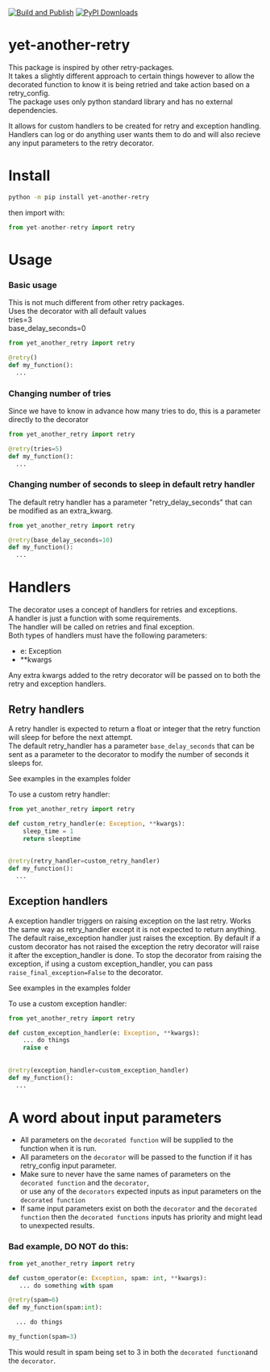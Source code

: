 [![Build and Publish](https://github.com/MazrimT/yet-another-retry/actions/workflows/build-and-publish.yml/badge.svg)](https://github.com/MazrimT/yet-another-retry/actions/workflows/build-and-publish.yml) 
[![PyPI Downloads](https://static.pepy.tech/personalized-badge/yet-another-retry?period=total&units=INTERNATIONAL_SYSTEM&left_color=BLACK&right_color=GREEN&left_text=downloads)](https://pepy.tech/projects/yet-another-retry)
# yet-another-retry
This package is inspired by other retry-packages.  
It takes a slightly different approach to certain things however to allow the decorated function to know it is being retried and take action based on a retry_config.    
The package uses only python standard library and has no external dependencies.  
  
It allows for custom handlers to be created for retry and exception handling.  
Handlers can log or do anything user wants them to do and will also recieve any input parameters to the retry decorator.

# Install
```bash
python -m pip install yet-another-retry
```
then import with:
```python
from yet-another-retry import retry
```

# Usage
### Basic usage
This is not much different from other retry packages.  
Uses the decorator with all default values  
tries=3  
base_delay_seconds=0  

```python
from yet_another_retry import retry

@retry()
def my_function():
  ...

```
### Changing number of tries
Since we have to know in advance how many tries to do, this is a parameter directly to the decorator
```python
from yet_another_retry import retry

@retry(tries=5)
def my_function():
  ...
```

### Changing number of seconds to sleep in default retry handler 
The default retry handler has a parameter "retry_delay_seconds" that can be modified as an extra_kwarg.

```python
from yet_another_retry import retry

@retry(base_delay_seconds=10)
def my_function():
  ...

```

# Handlers
The decorator uses a concept of handlers for retries and exceptions.  
A handler is just a function with some requirements.  
The handler will be called on retries and final exception.  
Both types of handlers must have the following parameters:
- e: Exception
- **kwargs

Any extra kwargs added to the retry decorator will be passed on to both  the retry and exception handlers.


## Retry handlers
A retry handler is expected to return a float or integer that the retry function will sleep for before the next attempt.  
The default retry_handler has a parameter `base_delay_seconds` that can be sent as a parameter to the decorator to modify the number of seconds it sleeps for.

See examples in the examples folder

To use a custom retry handler:
```python
from yet_another_retry import retry

def custom_retry_handler(e: Exception, **kwargs):
    sleep_time = 1
    return sleeptime
    
    
@retry(retry_handler=custom_retry_handler)
def my_function():
  ...

```

## Exception handlers
A exception handler triggers on raising exception on the last retry.
Works the same way as retry_handler except it is not expected to return anything.
The default raise_exception handler just raises the exception.
By default if a custom decorator has not raised the exception the retry decorator will raise it after the exception_handler is done.
To stop the decorator from raising the exception, if using a custom exception_handler, you can pass `raise_final_exception=False` to the decorator.

See examples in the examples folder

To use a custom exception handler:
```python
from yet_another_retry import retry

def custom_exception_handler(e: Exception, **kwargs):
    ... do things 
    raise e
    
    
@retry(exception_handler=custom_exception_handler)
def my_function():
  ...

```

# A word about input parameters

* All parameters on the `decorated function` will be supplied to the function when it is run.
* All parameters on the `decorator` will be passed to the function if it has retry_config input parameter.
* Make sure to never have the same names of parameters on the `decorated function` and the `decorator`,  
  or use any of the `decorators` expected inputs as input parameters on the `decorated function`
* If same input parameters exist on both the `decorator` and the `decorated function` then the `decorated functions` inputs has priority and might lead to unexpected results.

### Bad example, **DO NOT** do this:

```python
from yet_another_retry import retry

def custom_operator(e: Exception, spam: int, **kwargs):
   ... do something with spam

@retry(spam=6)
def my_function(spam:int):

  ... do things

my_function(spam=3)

```
This would result in spam being set to 3 in both the `decorated function`and the `decorator`.
